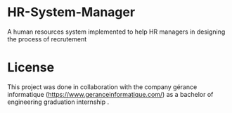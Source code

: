# HR-System-Manager
A human resources system implemented to help HR managers in designing the process of recrutement 
# License 
This project was done in collaboration with the company gérance informatique (https://www.geranceinformatique.com/) as a bachelor of engineering graduation internship .
